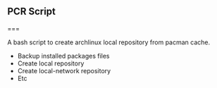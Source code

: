 <h2>PCR Script</h2>
===

A bash script to create archlinux local repository from pacman cache.

- Backup installed packages files
- Create local repository
- Create local-network repository
- Etc
